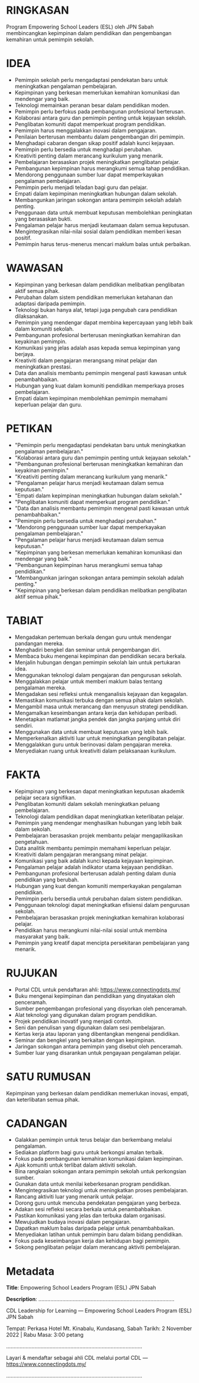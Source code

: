 # RINGKASAN
Program Empowering School Leaders (ESL) oleh JPN Sabah membincangkan kepimpinan dalam pendidikan dan pengembangan kemahiran untuk pemimpin sekolah.

# IDEA
- Pemimpin sekolah perlu mengadaptasi pendekatan baru untuk meningkatkan pengalaman pembelajaran.
- Kepimpinan yang berkesan memerlukan kemahiran komunikasi dan mendengar yang baik.
- Teknologi memainkan peranan besar dalam pendidikan moden.
- Pemimpin perlu berfokus pada pembangunan profesional berterusan.
- Kolaborasi antara guru dan pemimpin penting untuk kejayaan sekolah.
- Penglibatan komuniti dapat memperkuat program pendidikan.
- Pemimpin harus menggalakkan inovasi dalam pengajaran.
- Penilaian berterusan membantu dalam pengembangan diri pemimpin.
- Menghadapi cabaran dengan sikap positif adalah kunci kejayaan.
- Pemimpin perlu bersedia untuk menghadapi perubahan.
- Kreativiti penting dalam merancang kurikulum yang menarik.
- Pembelajaran berasaskan projek meningkatkan penglibatan pelajar.
- Pembangunan kepimpinan harus merangkumi semua tahap pendidikan.
- Mendorong penggunaan sumber luar dapat memperkayakan pengalaman pembelajaran.
- Pemimpin perlu menjadi teladan bagi guru dan pelajar.
- Empati dalam kepimpinan meningkatkan hubungan dalam sekolah.
- Membangunkan jaringan sokongan antara pemimpin sekolah adalah penting.
- Penggunaan data untuk membuat keputusan membolehkan peningkatan yang berasaskan bukti.
- Pengalaman pelajar harus menjadi keutamaan dalam semua keputusan.
- Mengintegrasikan nilai-nilai sosial dalam pendidikan memberi kesan positif.
- Pemimpin harus terus-menerus mencari maklum balas untuk perbaikan.

# WAWASAN
- Kepimpinan yang berkesan dalam pendidikan melibatkan penglibatan aktif semua pihak.
- Perubahan dalam sistem pendidikan memerlukan ketahanan dan adaptasi daripada pemimpin.
- Teknologi bukan hanya alat, tetapi juga pengubah cara pendidikan dilaksanakan.
- Pemimpin yang mendengar dapat membina kepercayaan yang lebih baik dalam komuniti sekolah.
- Pembangunan profesional berterusan meningkatkan kemahiran dan keyakinan pemimpin.
- Komunikasi yang jelas adalah asas kepada semua kepimpinan yang berjaya.
- Kreativiti dalam pengajaran merangsang minat pelajar dan meningkatkan prestasi.
- Data dan analisis membantu pemimpin mengenal pasti kawasan untuk penambahbaikan.
- Hubungan yang kuat dalam komuniti pendidikan memperkaya proses pembelajaran.
- Empati dalam kepimpinan membolehkan pemimpin memahami keperluan pelajar dan guru.

# PETIKAN
- "Pemimpin perlu mengadaptasi pendekatan baru untuk meningkatkan pengalaman pembelajaran."
- "Kolaborasi antara guru dan pemimpin penting untuk kejayaan sekolah."
- "Pembangunan profesional berterusan meningkatkan kemahiran dan keyakinan pemimpin."
- "Kreativiti penting dalam merancang kurikulum yang menarik."
- "Pengalaman pelajar harus menjadi keutamaan dalam semua keputusan."
- "Empati dalam kepimpinan meningkatkan hubungan dalam sekolah."
- "Penglibatan komuniti dapat memperkuat program pendidikan."
- "Data dan analisis membantu pemimpin mengenal pasti kawasan untuk penambahbaikan."
- "Pemimpin perlu bersedia untuk menghadapi perubahan."
- "Mendorong penggunaan sumber luar dapat memperkayakan pengalaman pembelajaran."
- "Pengalaman pelajar harus menjadi keutamaan dalam semua keputusan."
- "Kepimpinan yang berkesan memerlukan kemahiran komunikasi dan mendengar yang baik."
- "Pembangunan kepimpinan harus merangkumi semua tahap pendidikan."
- "Membangunkan jaringan sokongan antara pemimpin sekolah adalah penting."
- "Kepimpinan yang berkesan dalam pendidikan melibatkan penglibatan aktif semua pihak."

# TABIAT
- Mengadakan pertemuan berkala dengan guru untuk mendengar pandangan mereka.
- Menghadiri bengkel dan seminar untuk pengembangan diri.
- Membaca buku mengenai kepimpinan dan pendidikan secara berkala.
- Menjalin hubungan dengan pemimpin sekolah lain untuk pertukaran idea.
- Menggunakan teknologi dalam pengajaran dan pengurusan sekolah.
- Menggalakkan pelajar untuk memberi maklum balas tentang pengalaman mereka.
- Mengadakan sesi refleksi untuk menganalisis kejayaan dan kegagalan.
- Memastikan komunikasi terbuka dengan semua pihak dalam sekolah.
- Mengambil masa untuk merancang dan menyusun strategi pendidikan.
- Mengamalkan keseimbangan antara kerja dan kehidupan peribadi.
- Menetapkan matlamat jangka pendek dan jangka panjang untuk diri sendiri.
- Menggunakan data untuk membuat keputusan yang lebih baik.
- Memperkenalkan aktiviti luar untuk meningkatkan penglibatan pelajar.
- Menggalakkan guru untuk berinovasi dalam pengajaran mereka.
- Menyediakan ruang untuk kreativiti dalam pelaksanaan kurikulum.

# FAKTA
- Kepimpinan yang berkesan dapat meningkatkan keputusan akademik pelajar secara signifikan.
- Penglibatan komuniti dalam sekolah meningkatkan peluang pembelajaran.
- Teknologi dalam pendidikan dapat meningkatkan keterlibatan pelajar.
- Pemimpin yang mendengar menghasilkan hubungan yang lebih baik dalam sekolah.
- Pembelajaran berasaskan projek membantu pelajar mengaplikasikan pengetahuan.
- Data analitik membantu pemimpin memahami keperluan pelajar.
- Kreativiti dalam pengajaran merangsang minat pelajar.
- Komunikasi yang baik adalah kunci kepada kejayaan kepimpinan.
- Pengalaman pelajar adalah indikator utama kejayaan pendidikan.
- Pembangunan profesional berterusan adalah penting dalam dunia pendidikan yang berubah.
- Hubungan yang kuat dengan komuniti memperkayakan pengalaman pendidikan.
- Pemimpin perlu bersedia untuk perubahan dalam sistem pendidikan.
- Penggunaan teknologi dapat meningkatkan efisiensi dalam pengurusan sekolah.
- Pembelajaran berasaskan projek meningkatkan kemahiran kolaborasi pelajar.
- Pendidikan harus merangkumi nilai-nilai sosial untuk membina masyarakat yang baik.
- Pemimpin yang kreatif dapat mencipta persekitaran pembelajaran yang menarik.

# RUJUKAN
- Portal CDL untuk pendaftaran ahli: https://www.connectingdots.my/
- Buku mengenai kepimpinan dan pendidikan yang dinyatakan oleh penceramah.
- Sumber pengembangan profesional yang disyorkan oleh penceramah.
- Alat teknologi yang digunakan dalam program pendidikan.
- Projek pendidikan inovatif yang menjadi contoh.
- Seni dan penulisan yang digunakan dalam sesi pembelajaran.
- Kertas kerja atau laporan yang dibentangkan mengenai pendidikan.
- Seminar dan bengkel yang berkaitan dengan kepimpinan.
- Jaringan sokongan antara pemimpin yang disebut oleh penceramah.
- Sumber luar yang disarankan untuk pengayaan pengalaman pelajar.

# SATU RUMUSAN
Kepimpinan yang berkesan dalam pendidikan memerlukan inovasi, empati, dan keterlibatan semua pihak. 

# CADANGAN
- Galakkan pemimpin untuk terus belajar dan berkembang melalui pengalaman.
- Sediakan platform bagi guru untuk berkongsi amalan terbaik.
- Fokus pada pembangunan kemahiran komunikasi dalam kepimpinan.
- Ajak komuniti untuk terlibat dalam aktiviti sekolah.
- Bina rangkaian sokongan antara pemimpin sekolah untuk perkongsian sumber.
- Gunakan data untuk menilai keberkesanan program pendidikan.
- Mengintegrasikan teknologi untuk meningkatkan proses pembelajaran.
- Rancang aktiviti luar yang menarik untuk pelajar.
- Dorong guru untuk mencuba pendekatan pengajaran yang berbeza.
- Adakan sesi refleksi secara berkala untuk penambahbaikan.
- Pastikan komunikasi yang jelas dan terbuka dalam organisasi.
- Mewujudkan budaya inovasi dalam pengajaran.
- Dapatkan maklum balas daripada pelajar untuk penambahbaikan.
- Menyediakan latihan untuk pemimpin baru dalam bidang pendidikan.
- Fokus pada keseimbangan kerja dan kehidupan bagi pemimpin.
- Sokong penglibatan pelajar dalam merancang aktiviti pembelajaran.

# Metadata
**Title**: Empowering School Leaders Program (ESL) JPN Sabah

**Description**: ...........................................................................................

CDL Leadership for Learning — Empowering School Leaders Program (ESL) JPN Sabah 

Tempat: Perkasa Hotel Mt. Kinabalu, Kundasang, Sabah
Tarikh: 2 November 2022   |   Rabu
Masa:  3:00 petang

...........................................................................................

Layari & mendaftar sebagai ahli CDL melalui portal CDL — https://www.connectingdots.my/

...........................................................................................